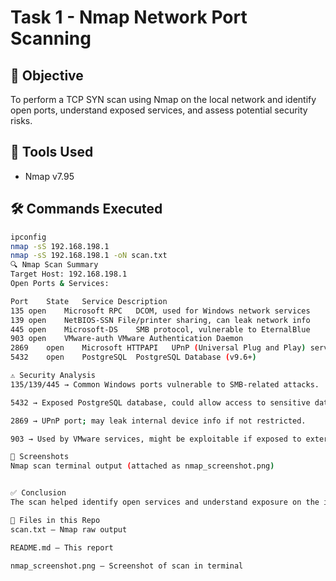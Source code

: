 # Task 1 - Nmap Network Port Scanning

## 🎯 Objective
To perform a TCP SYN scan using Nmap on the local network and identify open ports, understand exposed services, and assess potential security risks.

## 🧰 Tools Used
- Nmap v7.95

## 🛠️ Commands Executed

```bash
ipconfig
nmap -sS 192.168.198.1
nmap -sS 192.168.198.1 -oN scan.txt
🔍 Nmap Scan Summary
Target Host: 192.168.198.1
Open Ports & Services:

Port	State	Service	Description
135	open	Microsoft RPC	DCOM, used for Windows network services
139	open	NetBIOS-SSN	File/printer sharing, can leak network info
445	open	Microsoft-DS	SMB protocol, vulnerable to EternalBlue
903	open	VMware-auth	VMware Authentication Daemon
2869	open	Microsoft HTTPAPI	UPnP (Universal Plug and Play) service
5432	open	PostgreSQL	PostgreSQL Database (v9.6+)

⚠️ Security Analysis
135/139/445 → Common Windows ports vulnerable to SMB-related attacks.

5432 → Exposed PostgreSQL database, could allow access to sensitive data.

2869 → UPnP port; may leak internal device info if not restricted.

903 → Used by VMware services, might be exploitable if exposed to external networks.

📸 Screenshots
Nmap scan terminal output (attached as nmap_screenshot.png)


✅ Conclusion
The scan helped identify open services and understand exposure on the internal network. Services like SMB and PostgreSQL should be tightly controlled or firewalled in production systems.

📁 Files in this Repo
scan.txt – Nmap raw output

README.md – This report

nmap_screenshot.png – Screenshot of scan in terminal

